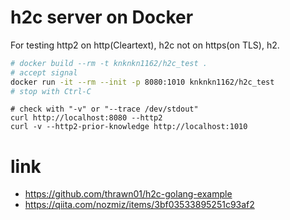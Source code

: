 # h2c server on Docker

For testing http2 on http(Cleartext), h2c not on https(on TLS), h2.

```sh
# docker build --rm -t knknkn1162/h2c_test .
# accept signal
docker run -it --rm --init -p 8080:1010 knknkn1162/h2c_test
# stop with Ctrl-C
```

```
# check with "-v" or "--trace /dev/stdout"
curl http://localhost:8080 --http2
curl -v --http2-prior-knowledge http://localhost:1010
```

# link

+ https://github.com/thrawn01/h2c-golang-example
+ https://qiita.com/nozmiz/items/3bf03533895251c93af2
